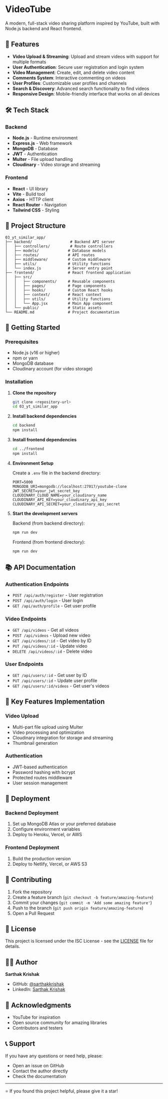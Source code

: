 # VideoTube

A modern, full-stack video sharing platform inspired by YouTube, built with Node.js backend and React frontend.

## 🚀 Features

- **Video Upload & Streaming**: Upload and stream videos with support for multiple formats
- **User Authentication**: Secure user registration and login system
- **Video Management**: Create, edit, and delete video content
- **Comments System**: Interactive commenting on videos
- **User Profiles**: Customizable user profiles and channels
- **Search & Discovery**: Advanced search functionality to find videos
- **Responsive Design**: Mobile-friendly interface that works on all devices

## 🛠️ Tech Stack

### Backend

- **Node.js** - Runtime environment
- **Express.js** - Web framework
- **MongoDB** - Database
- **JWT** - Authentication
- **Multer** - File upload handling
- **Cloudinary** - Video storage and streaming

### Frontend

- **React** - UI library
- **Vite** - Build tool
- **Axios** - HTTP client
- **React Router** - Navigation
- **Tailwind CSS** - Styling

## 📁 Project Structure

```
03_yt_similar_app/
├── backend/                 # Backend API server
│   ├── controllers/         # Route controllers
│   ├── models/             # Database models
│   ├── routes/             # API routes
│   ├── middleware/         # Custom middleware
│   ├── utils/              # Utility functions
│   └── index.js            # Server entry point
├── frontend/               # React frontend application
│   ├── src/
│   │   ├── components/     # Reusable components
│   │   ├── pages/          # Page components
│   │   ├── hooks/          # Custom React hooks
│   │   ├── context/        # React context
│   │   ├── utils/          # Utility functions
│   │   └── App.jsx         # Main App component
│   └── public/             # Static assets
└── README.md               # Project documentation
```

## 🚀 Getting Started

### Prerequisites

- Node.js (v16 or higher)
- npm or yarn
- MongoDB database
- Cloudinary account (for video storage)

### Installation

1. **Clone the repository**

   ```bash
   git clone <repository-url>
   cd 03_yt_similar_app
   ```

2. **Install backend dependencies**

   ```bash
   cd backend
   npm install
   ```

3. **Install frontend dependencies**

   ```bash
   cd ../frontend
   npm install
   ```

4. **Environment Setup**

   Create a `.env` file in the backend directory:

   ```env
   PORT=5000
   MONGODB_URI=mongodb://localhost:27017/youtube-clone
   JWT_SECRET=your_jwt_secret_key
   CLOUDINARY_CLOUD_NAME=your_cloudinary_name
   CLOUDINARY_API_KEY=your_cloudinary_api_key
   CLOUDINARY_API_SECRET=your_cloudinary_api_secret
   ```

5. **Start the development servers**

   Backend (from backend directory):

   ```bash
   npm run dev
   ```

   Frontend (from frontend directory):

   ```bash
   npm run dev
   ```

## 📚 API Documentation

### Authentication Endpoints

- `POST /api/auth/register` - User registration
- `POST /api/auth/login` - User login
- `GET /api/auth/profile` - Get user profile

### Video Endpoints

- `GET /api/videos` - Get all videos
- `POST /api/videos` - Upload new video
- `GET /api/videos/:id` - Get video by ID
- `PUT /api/videos/:id` - Update video
- `DELETE /api/videos/:id` - Delete video

### User Endpoints

- `GET /api/users/:id` - Get user by ID
- `PUT /api/users/:id` - Update user profile
- `GET /api/users/:id/videos` - Get user's videos

## 🎯 Key Features Implementation

### Video Upload

- Multi-part file upload using Multer
- Video processing and optimization
- Cloudinary integration for storage and streaming
- Thumbnail generation

### Authentication

- JWT-based authentication
- Password hashing with bcrypt
- Protected routes middleware
- User session management

## 🚀 Deployment

### Backend Deployment

1. Set up MongoDB Atlas or your preferred database
2. Configure environment variables
3. Deploy to Heroku, Vercel, or AWS

### Frontend Deployment

1. Build the production version
2. Deploy to Netlify, Vercel, or AWS S3

## 🤝 Contributing

1. Fork the repository
2. Create a feature branch (`git checkout -b feature/amazing-feature`)
3. Commit your changes (`git commit -m 'Add some amazing feature'`)
4. Push to the branch (`git push origin feature/amazing-feature`)
5. Open a Pull Request

## 📝 License

This project is licensed under the ISC License - see the [LICENSE](LICENSE) file for details.

## 👨‍💻 Author

**Sarthak Krishak**

- GitHub: [@sarthakkrishak](https://github.com/sarthakkrishak)
- LinkedIn: [Sarthak Krishak](https://linkedin.com/in/sarthakkrishak)

## 🙏 Acknowledgments

- YouTube for inspiration
- Open source community for amazing libraries
- Contributors and testers

## 📞 Support

If you have any questions or need help, please:

- Open an issue on GitHub
- Contact the author directly
- Check the documentation

---

⭐ If you found this project helpful, please give it a star!
